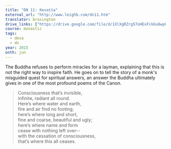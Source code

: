 ```yaml
---
title: "DN 11: Kevaṭṭa"
external_url: "http://www.leighb.com/dn11.htm"
translator: brasington
drive_links: ["https://drive.google.com/file/d/1XlXgRZrg57oHExFckGu6wp8ar9Q0WKON/view?usp=drivesdk"]
course: monastic
tags:
  - deva
  - dn
year: 2015
onth: jun
---
```


The Buddha refuses to perform miracles for a layman, explaining that this is not the right way to inspire faith. He goes on to tell the story of a monk's misguided quest for spiritual answers, an answer the Buddha ultimately gives in one of the most profound poems of the Canon.

> Consciousness that’s invisible,  
infinite, radiant all round.  
Here’s where water and earth,  
fire and air find no footing;  
here’s where long and short,  
fine and coarse, beautiful and ugly;  
here’s where name and form  
cease with nothing left over--  
with the cessation of consciousness,  
that’s where this all ceases.

